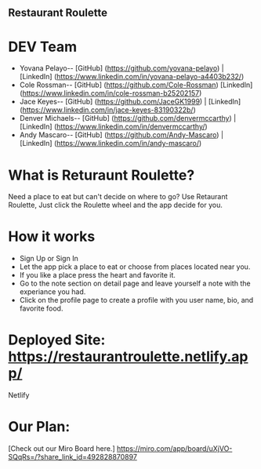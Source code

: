 ## Restaurant Roulette
# DEV Team
* Yovana Pelayo-- [GitHub] (https://github.com/yovana-pelayo) | [LinkedIn] (https://www.linkedin.com/in/yovana-pelayo-a4403b232/)
* Cole Rossman--  [GitHub] (https://github.com/Cole-Rossman) [LinkedIn] (https://www.linkedin.com/in/cole-rossman-b25202157)
* Jace Keyes-- [GitHub] (https://github.com/JaceGK1999) | [LinkedIn] (https://www.linkedin.com/in/jace-keyes-83190322b/)
* Denver Michaels-- [GitHub] (https://github.com/denvermccarthy) | [LinkedIn] (https://www.linkedin.com/in/denvermccarthy/)
* Andy Mascaro-- [GitHub] (https://github.com/Andy-Mascaro) | [LinkedIn] (https://www.linkedin.com/in/andy-mascaro/)

# What is Returaunt Roulette? 
Need a place to eat but can't decide on where to go? Use Retaurant Roulette, Just click the Roulette wheel and the app decide for you.


# How it works

* Sign Up or Sign In
* Let the app pick a place to eat or choose from places located near you.
* If you like a place press the heart and favorite it.
* Go to the note section on detail page and leave yourself a note with the experiance you had.
* Click on the profile page to create a profile with you user name, bio, and favorite food.




# Deployed Site: https://restaurantroulette.netlify.app/

Netlify 

# Our Plan:

[Check out our Miro Board here.] https://miro.com/app/board/uXjVO-SQqRs=/?share_link_id=492828870897

